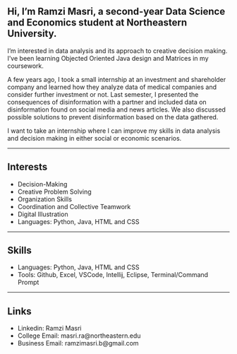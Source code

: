 ## Hi, I’m Ramzi Masri, a second-year Data Science and Economics student at Northeastern University. 
I’m interested in data analysis and its approach to creative decision making. I’ve been learning Objected Oriented Java design and Matrices in my coursework. 

A few years ago, I took a small internship at an investment and shareholder company and learned how they analyze data of medical companies and consider further investment or not. Last semester, I presented the consequences of disinformation with a partner and included data on disinformation found on social media and news articles. We also discussed possible solutions to prevent disinformation based on the data gathered. 

I want to take an internship where I can improve my skills in data analysis and decision making in either social or economic scenarios.

___

<h2>Interests</h2>

<ul>
  <li>Decision-Making</li>
  <li>Creative Problem Solving</li>
  <li>Organization Skills</li>
  <li>Coordination and Collective Teamwork</li>
  <li>Digital Illustration</li>
  <li>Languages: Python, Java, HTML and CSS</li>
</ul>

___

<h2>Skills</h2>

<ul>
  <li>Languages: Python, Java, HTML and CSS</li>
  <li>Tools: Github, Excel, VSCode, Intellij, Eclipse, Terminal/Command Prompt</li>
</ul>

___

<h2>Links</h2>

<ul>
  <li>Linkedin: Ramzi Masri
  <li>College Email: masri.ra@northeastern.edu </li>
  <li>Business Email: ramzimasri.b@gmail.com </li>
</ul>
